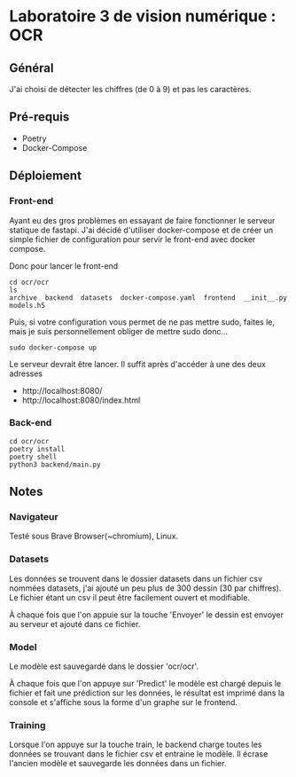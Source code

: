 # Laboratoire 3 de vision numérique : OCR
## Général
J'ai choisi de détecter les chiffres (de 0 à 9) et pas les caractères.

## Pré-requis
- Poetry
- Docker-Compose

## Déploiement

### Front-end
Ayant eu des gros problèmes en essayant de faire fonctionner le serveur statique de fastapi.
J'ai décidé d'utiliser docker-compose et de créer un simple fichier de configuration pour
servir le front-end avec docker compose.

Donc pour lancer le front-end
```
cd ocr/ocr
ls
archive  backend  datasets  docker-compose.yaml  frontend  __init__.py  models.h5
```
Puis, si votre configuration vous permet de ne pas mettre sudo, faites le, mais
je suis personnellement obliger de mettre sudo donc...
```
sudo docker-compose up
```
Le serveur devrait être lancer. Il suffit après d'accéder à une des deux adresses
- http://localhost:8080/
- http://localhost:8080/index.html

### Back-end
```
cd ocr/ocr
poetry install
poetry shell
python3 backend/main.py
```

## Notes
### Navigateur
Testé sous Brave Browser(~chromium), Linux.

### Datasets
Les données se trouvent dans le dossier datasets dans un fichier csv nommées datasets, j'ai ajouté un peu plus de 300 dessin (30 par chiffres). Le fichier étant un csv il peut être facilement ouvert et modifiable.

À chaque fois que l'on appuie sur la touche 'Envoyer' le dessin est envoyer au serveur et ajouté dans ce fichier.

### Model
Le modèle est sauvegardé dans le dossier 'ocr/ocr'. 

À chaque fois que l'on appuye sur 'Predict' le modèle est chargé depuis le fichier et fait une prédiction sur les données, le résultat est imprimé dans la console et s'affiche sous la forme d'un graphe sur le frontend.

### Training
Lorsque l'on appuye sur la touche train, le backend charge toutes les données se trouvant dans le fichier csv et entraine le modèle. Il écrase l'ancien modèle et sauvegarde les données dans un fichier.
